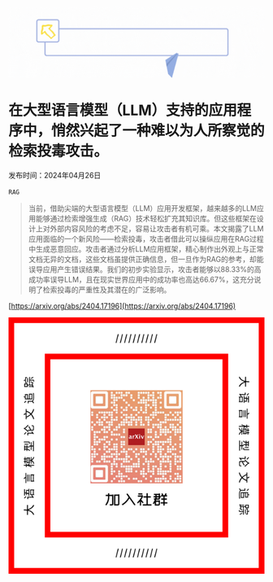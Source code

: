 ![](https://raw.githubusercontent.com/HuggingAGI/HuggingArxiv/main/imgs/follow.gif)
# 在大型语言模型（LLM）支持的应用程序中，悄然兴起了一种难以为人所察觉的检索投毒攻击。
发布时间：2024年04月26日

`RAG`
> 当前，借助尖端的大型语言模型（LLM）应用开发框架，越来越多的LLM应用能够通过检索增强生成（RAG）技术轻松扩充其知识库。但这些框架在设计上对外部内容风险的考虑不足，容易让攻击者有机可乘。本文揭露了LLM应用面临的一个新风险——检索投毒，攻击者借此可以操纵应用在RAG过程中生成恶意回应。攻击者通过分析LLM应用框架，精心制作出外观上与正常文档无异的文档，这些文档虽提供正确信息，但一旦作为RAG的参考，却能误导应用产生错误结果。我们的初步实验显示，攻击者能够以88.33%的高成功率误导LLM，且在现实世界应用中的成功率也高达66.67%，这充分说明了检索投毒的严重性及其潜在的广泛影响。



[https://arxiv.org/abs/2404.17196](https://arxiv.org/abs/2404.17196)

![](https://raw.githubusercontent.com/HuggingAGI/HuggingArxiv/main/imgs/qrcode.png)